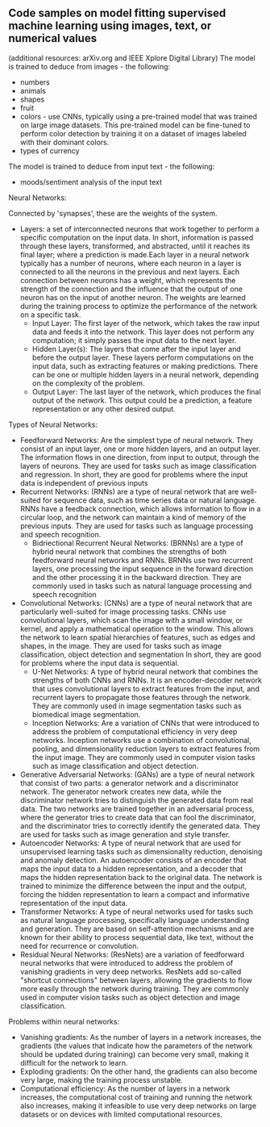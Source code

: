 Code samples on model fitting supervised machine learning using images, text, or numerical values
------------------
(additional resources:  arXiv.org and IEEE Xplore Digital Library)
The model is trained to deduce from images - the following:

- numbers
- animals
- shapes
- fruit
- colors - use CNNs, typically using a pre-trained model that was trained on large image datasets. This pre-trained model can be fine-tuned to perform color detection by training it on a dataset of images labeled with their dominant colors.
- types of currency

The model is trained to deduce from input text - the following:
- moods/sentiment analysis of the input text


Neural Networks:

Connected by 'synapses', these are the weights of the system. 
- Layers: a set of interconnected neurons that work together to perform a specific computation on the input data. In short, information is passed through these layers, transformed, and abstracted, until it reaches its final layer; where a prediction is made.Each layer in a neural network typically has a number of neurons, where each neuron in a layer is connected to all the neurons in the previous and next layers. Each connection between neurons has a weight, which represents the strength of the connection and the influence that the output of one neuron has on the input of another neuron. The weights are learned during the training process to optimize the performance of the network on a specific task. 
  - Input Layer: The first layer of the network, which takes the raw input data and feeds it into the network. This layer does not perform any computation; it simply passes the input data to the next layer.
  - Hidden Layer(s): The layers that come after the input layer and before the output layer. These layers perform computations on the input data, such as extracting features or making predictions. There can be one or multiple hidden layers in a neural network, depending on the complexity of the problem.
  - Output Layer:  The last layer of the network, which produces the final output of the network. This output could be a prediction, a feature representation or any other desired output.

Types of Neural Networks: 
- Feedforward Networks:  Are the simplest type of neural network. They consist of an input layer, one or more hidden layers, and an output layer. The information flows in one direction, from input to output, through the layers of neurons. They are used for tasks such as image classification and regression. In short, they are good for problems where the input data is independent of previous inputs
- Recurrent Networks:   (RNNs) are a type of neural network that are well-suited for sequence data, such as time series data or natural language. RNNs have a feedback connection, which allows information to flow in a circular loop, and the network can maintain a kind of memory of the previous inputs. They are used for tasks such as language processing and speech recognition.
  - Bidriectional Recurrent Neural Networks: (BRNNs) are a type of hybrid neural network that combines the strengths of both feedforward neural networks and RNNs. BRNNs use two recurrent layers, one processing the input sequence in the forward direction and the other processing it in the backward direction. They are commonly used in tasks such as natural language processing and speech recognition
- Convolutional Networks:  (CNNs) are a type of neural network that are particularly well-suited for image processing tasks. CNNs use convolutional layers, which scan the image with a small window, or kernel, and apply a mathematical operation to the window. This allows the network to learn spatial hierarchies of features, such as edges and shapes, in the image. They are used for tasks such as image classification, object detection and segmentation In short, they are good for problems where the input data is sequential.
  - U-Net Networks: A type of hybrid neural network that combines the strengths of both CNNs and RNNs. It is an encoder-decoder network that uses convolutional layers to extract features from the input, and recurrent layers to propagate those features through the network. They are commonly used in image segmentation tasks such as biomedical image segmentation.
  - Inception Networks: Are a variation of CNNs that were introduced to address the problem of computational efficiency in very deep networks. Inception networks use a combination of convolutional, pooling, and dimensionality reduction layers to extract features from the input image. They are commonly used in computer vision tasks such as image classification and object detection.
- Generative Adversarial Networks: (GANs) are a type of neural network that consist of two parts: a generator network and a discriminator network. The generator network creates new data, while the discriminator network tries to distinguish the generated data from real data. The two networks are trained together in an adversarial process, where the generator tries to create data that can fool the discriminator, and the discriminator tries to correctly identify the generated data. They are used for tasks such as image generation and style transfer.
- Autoencoder Networks: A type of neural network that are used for unsupervised learning tasks such as dimensionality reduction, denoising and anomaly detection. An autoencoder consists of an encoder that maps the input data to a hidden representation, and a decoder that maps the hidden representation back to the original data. The network is trained to minimize the difference between the input and the output, forcing the hidden representation to learn a compact and informative representation of the input data.
- Transformer Networks: A type of neural networks used for tasks such as natural language processing, specifically language understanding and generation. They are based on self-attention mechanisms and are known for their ability to process sequential data, like text, without the need for recurrence or convolution.
- Residual Neural Networks: (ResNets) are a variation of feedforward neural networks that were introduced to address the problem of vanishing gradients in very deep networks. ResNets add so-called "shortcut connections" between layers, allowing the gradients to flow more easily through the network during training. They are commonly used in computer vision tasks such as object detection and image classification.

Problems within neural networks:
- Vanishing gradients: As the number of layers in a network increases, the gradients (the values that indicate how the parameters of the network should be updated during training) can become very small, making it difficult for the network to learn.
- Exploding gradients: On the other hand, the gradients can also become very large, making the training process unstable.
- Computational efficiency: As the number of layers in a network increases, the computational cost of training and running the network also increases, making it infeasible to use very deep networks on large datasets or on devices with limited computational resources.
